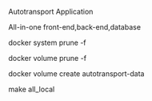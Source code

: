 Autotransport Application

All-in-one front-end,back-end,database


docker system prune -f

docker volume prune -f

docker volume create autotransport-data

make all_local
